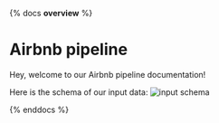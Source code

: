 {% docs __overview__ %}

# Airbnb pipeline

Hey, welcome to our Airbnb pipeline documentation!

Here is the schema of our input data:
![input schema](assets/input_schema.png)

{% enddocs %}